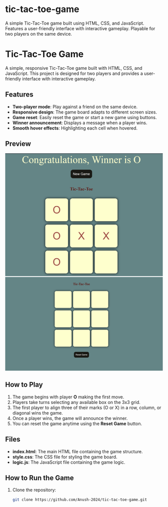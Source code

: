 # tic-tac-toe-game
A simple Tic-Tac-Toe game built using HTML, CSS, and JavaScript. Features a user-friendly interface with interactive gameplay. Playable for two players on the same device.

# Tic-Tac-Toe Game

A simple, responsive Tic-Tac-Toe game built with HTML, CSS, and JavaScript. This project is designed for two players and provides a user-friendly interface with interactive gameplay.

## Features

- **Two-player mode**: Play against a friend on the same device.
- **Responsive design**: The game board adapts to different screen sizes.
- **Game reset**: Easily reset the game or start a new game using buttons.
- **Winner announcement**: Displays a message when a player wins.
- **Smooth hover effects**: Highlighting each cell when hovered.

## Preview

![Tic-Tac-Toe Board](.\images\Screenshot2.png)
![Tic-Tac-Toe Board](.\images\Screenshot1.png)

## How to Play

1. The game begins with player **O** making the first move.
2. Players take turns selecting any available box on the 3x3 grid.
3. The first player to align three of their marks (O or X) in a row, column, or diagonal wins the game.
4. Once a player wins, the game will announce the winner.
5. You can reset the game anytime using the **Reset Game** button.

## Files

- **index.html**: The main HTML file containing the game structure.
- **style.css**: The CSS file for styling the game board.
- **logic.js**: The JavaScript file containing the game logic.

## How to Run the Game

1. Clone the repository:
   ```bash
   git clone https://github.com/Anush-2024/tic-tac-toe-game.git 

